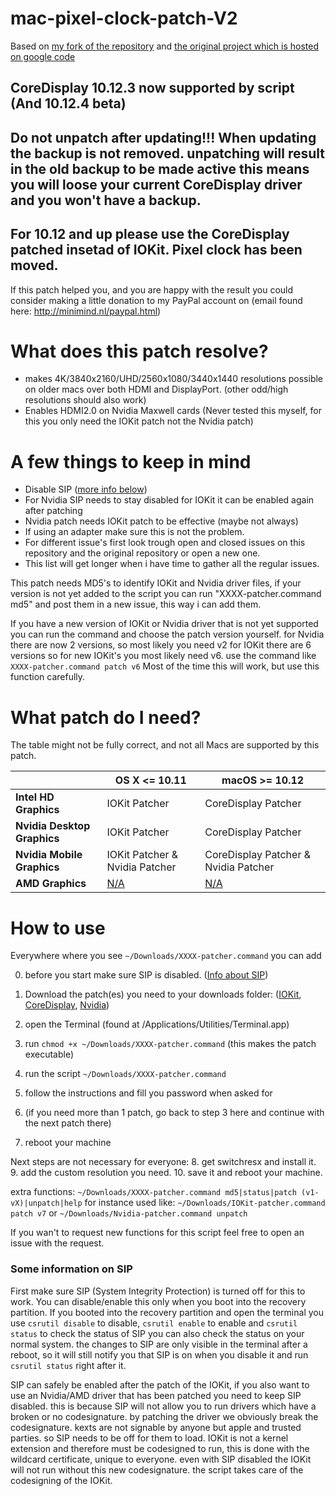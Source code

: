 # mac-pixel-clock-patch-V2

Based on [my fork of the repository](https://github.com/floris497/mac-pixel-clock-patch) and [the original project which is hosted on google code](https://code.google.com/p/mac-pixel-clock-patch/wiki/Documentation)

## CoreDisplay 10.12.3 now supported by script (And 10.12.4 beta)

## Do not unpatch after updating!!! When updating the backup is not removed. unpatching will result in the old backup to be made active this means you will loose your current CoreDisplay driver and you won't have a backup.

## For 10.12 and up please use the CoreDisplay patched insetad of IOKit. Pixel clock has been moved.

If this patch helped you, and you are happy with the result you could consider making a little donation to my PayPal account on (email found here: http://minimind.nl/paypal.html)

# What does this patch resolve?

* makes 4K/3840x2160/UHD/2560x1080/3440x1440 resolutions possible on older macs over both HDMI and DisplayPort. (other odd/high resolutions should also work)
* Enables HDMI2.0 on Nvidia Maxwell cards (Never tested this myself, for this you only need the IOKit patch not the Nvidia patch)

# A few things to keep in mind

* Disable SIP ([more info below](#some-information-on-sip))
* For Nvidia SIP needs to stay disabled for IOKit it can be enabled again after patching
* Nvidia patch needs IOKit patch to be effective (maybe not always)
* If using an adapter make sure this is not the problem.
* For different issue's first look trough open and closed issues on this repository and the original repository or open a new one.
* This list will get longer when i have time to gather all the regular issues.

This patch needs MD5's to identify IOKit and Nvidia driver files, if your version is not yet added to the script you can run "XXXX-patcher.command md5" and post them in a new issue, this way i can add them.

If you have a new version of IOKit or Nvidia driver that is not yet supported you can run the command and choose the patch version yourself. for Nvidia there are now 2 versions, so most likely you need v2 for IOKit there are 6 versions so for new IOKit's you most likely need v6. use the command like ```XXXX-patcher.command patch v6``` Most of the time this will work, but use this function carefully.

What patch do I need?
=
The table might not be fully correct, and not all Macs are supported by this patch.

|  | OS X <= 10.11 | macOS >= 10.12 |
|--|---------------|----------------|
| **Intel HD Graphics** | IOKit Patcher | CoreDisplay Patcher |
| **Nvidia Desktop Graphics** | IOKit Patcher |  CoreDisplay Patcher |
| **Nvidia Mobile Graphics** | IOKit Patcher & Nvidia Patcher | CoreDisplay Patcher & Nvidia Patcher |
| **AMD Graphics** | [N/A](https://github.com/Floris497/mac-pixel-clock-patch-V2/issues/142) | [N/A](https://github.com/Floris497/mac-pixel-clock-patch-V2/issues/142) |

How to use
=

Everywhere where you see `~/Downloads/XXXX-patcher.command` you can add

0. before you start make sure SIP is disabled. ([Info about SIP](#some-information-on-sip))

1. Download the patch(es) you need to your downloads folder: ([IOKit](./IOKit-patcher.command), [CoreDisplay](./CoreDisplay-patcher.command), [Nvidia](./Nvidia-patcher.command))
2. open the Terminal (found at /Applications/Utilities/Terminal.app)
3. run `chmod +x ~/Downloads/XXXX-patcher.command` (this makes the patch executable)
4. run the script `~/Downloads/XXXX-patcher.command`
5. follow the instructions and fill you password when asked for
6. (if you need more than 1 patch, go back to step 3 here and continue with the next patch there)
7. reboot your machine

Next steps are not necessary for everyone:
8. get switchresx and install it.
9. add the custom resolution you need.
10. save it and reboot your machine.

extra functions: ```~/Downloads/XXXX-patcher.command md5|status|patch (v1-vX)|unpatch|help``` for instance used like: ```~/Downloads/IOKit-patcher.command patch v7``` or ```~/Downloads/Nvidia-patcher.command unpatch```

If you wan't to request new functions for this script feel free to open an issue with the request.

### Some information on SIP

First make sure SIP (System Integrity Protection) is turned off for this to work.
You can disable/enable this only when you boot into the recovery partition.
If you booted into the recovery partition and open the terminal you use ```csrutil disable``` to disable, ```csrutil enable``` to enable and ```csrutil status``` to check the status of SIP you can also check the status on your normal system.
the changes to SIP are only visible in the terminal after a reboot, so it will still notify you that SIP is on when you disable it and run ```csrutil status``` right after it.

SIP can safely be enabled after the patch of the IOKit, if you also want to use an Nvidia/AMD driver that has been patched you need to keep SIP disabled. this is because SIP will not allow you to run drivers which have a broken or no codesignature. by patching the driver we obviously break the codesignature.
kexts are not signable by anyone but apple and trusted parties. so SIP needs to be off for them to load.
IOKit is not a kernel extension and therefore must be codesigned to run, this is done with the wildcard certificate, unique to everyone. even with SIP disabled the IOKit will not run without this new codesignature. the script takes care of the codesigning of the IOKit.
